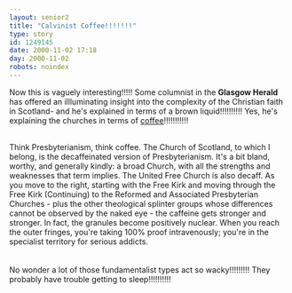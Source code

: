 ```yaml
---
layout: senior2
title: "Calvinist Coffee!!!!!!!"
type: story
id: 1249145
date: 2000-11-02 17:18
day: 2000-11-02
robots: noindex
---
```

Now this is vaguely interesting!!!!! Some columnist in the <b>Glasgow Herald</b> has offered an illluminating insight into the complexity of the Christian faith in Scotland- and he's explained in terms of a brown liquid!!!!!!!!!! Yes, he's explaining the churches in terms of <a href="http://www.theherald.co.uk/opinion/ferguson/archive/2-11-19100-21-23-3.html">coffee</a>!!!!!!!!!!!<br/> <br/><div class="quote">Think Presbyterianism, think coffee. The Church of Scotland, to which I belong, is the decaffeinated version of Presbyterianism. It's a bit bland, worthy, and generally kindly: a broad Church, with all the strengths and weaknesses that term implies. The United Free Church is also decaff. As you move to the right, starting with the Free Kirk and moving through the Free Kirk (Continuing) to the Reformed and Associated Presbyterian Churches - plus the other theological splinter groups whose differences cannot be observed by the naked eye - the caffeine gets stronger and stronger. In fact, the granules become positively nuclear. When you reach the outer fringes, you're taking 100% proof intravenously; you're in the specialist territory for serious addicts.</div> <br/> <br/>No wonder a lot of those fundamentalist types act so wacky!!!!!!!!! They probably have trouble getting to sleep!!!!!!!!!!
